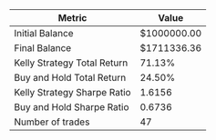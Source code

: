 | Metric | Value |
| --- | --- |
| Initial Balance | $1000000.00 |
| Final Balance | $1711336.36 |
| Kelly Strategy Total Return | 71.13% |
| Buy and Hold Total Return | 24.50% |
| Kelly Strategy Sharpe Ratio | 1.6156 |
| Buy and Hold Sharpe Ratio | 0.6736 |
| Number of trades | 47 |
